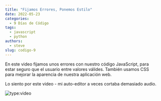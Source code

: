 ```yaml
---
title: "Fijamos Errores, Ponemos Estilo"
date: 2022-05-23
categories:
  - 9 Días de Código
tags:
  - javascript
  - python
authors:
  - steve
slug: codigo-9
---
```


En este video fijamos unos errores con nuestro código JavaScript, para estar seguro que el usuario entre valores válides. También usamos CSS para mejorar la aparencia de nuestra aplicación web.

Lo siento por este video - mi auto-editor a veces cortaba demasiado audio.

<!-- more -->

![type:video](https://www.youtube.com/embed/bDhf7tLZJ5E)
